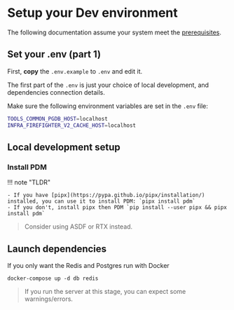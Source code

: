 
# Setup your Dev environment

The following documentation assume your system meet the [prerequisites](0000-prerequisites.md).

## Set your .env (part 1)

First, **copy** the `.env.example` to `.env` and edit it.

The first part of the `.env` is just your choice of local development, and dependencies connection details.

Make sure the following environment variables are set in the `.env` file:

```bash title=".env (sample)"
TOOLS_COMMON_PGDB_HOST=localhost
INFRA_FIREFIGHTER_V2_CACHE_HOST=localhost
```

## Local development setup

### Install PDM

!!! note "TLDR"

    - If you have [pipx](https://pypa.github.io/pipx/installation/) installed, you can use it to install PDM: `pipx install pdm`
    - If you don't, install pipx then PDM `pip install --user pipx && pipx install pdm`

> Consider using ASDF or RTX instead.

## Launch dependencies

If you only want the Redis and Postgres run with Docker

```shell
docker-compose up -d db redis
```

> If you run the server at this stage, you can expect some warnings/errors.
